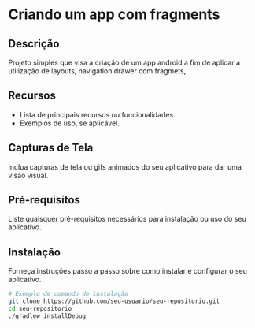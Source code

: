 
# Criando um app com fragments

## Descrição

Projeto simples que visa a criação de um app android a fim de aplicar a utilização de layouts, navigation drawer com fragmets, 

## Recursos

- Lista de principais recursos ou funcionalidades.
- Exemplos de uso, se aplicável.

## Capturas de Tela

Inclua capturas de tela ou gifs animados do seu aplicativo para dar uma visão visual.

## Pré-requisitos

Liste quaisquer pré-requisitos necessários para instalação ou uso do seu aplicativo.

## Instalação

Forneça instruções passo a passo sobre como instalar e configurar o seu aplicativo.

```bash
# Exemplo de comando de instalação
git clone https://github.com/seu-usuario/seu-repositorio.git
cd seu-repositorio
./gradlew installDebug
